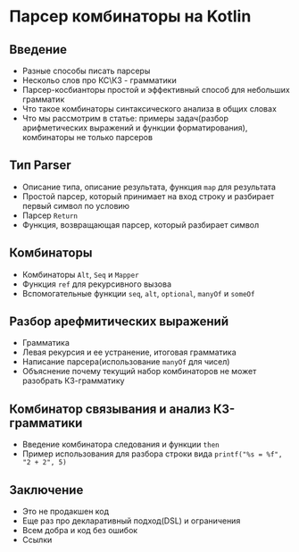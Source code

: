 # Парсер комбинаторы на Kotlin

## Введение
 - Разные способы писать парсеры
 - Нескольо слов про КС\КЗ - грамматики
 - Парсер-косбианторы простой и эффективный способ для небольших грамматик
 - Что такое комбинаторы синтаксического анализа в общих словах
 - Что мы рассмотрим в статье: примеры задач(разбор арифметических выражений и функции форматирования), комбинаторы не только парсеров

## Тип Parser
 - Описание типа, описание результата, функция `map` для результата 
 - Простой парсер, который принимает на вход строку и разбирает первый символ по условию
 - Парсер `Return`
 - Функция, возвращающая парсер, который разбирает символ

## Комбинаторы
 - Комбинаторы `Alt`, `Seq` и `Mapper`
 - Функция `ref` для рекурсивного вызова
 - Вспомогательные функции `seq`, `alt`, `optional`, `manyOf` и `someOf`

## Разбор арефмитических выражений
 - Грамматика
 - Левая рекурсия и ее устранение, итоговая грамматика
 - Написание парсера(использование `manyOf` для чисел)
 - Объяснение почему текущий набор комбинаторов не может разобрать КЗ-грамматику

## Комбинатор связывания и анализ КЗ-грамматики
 - Введение комбинатора следования и функции `then`
 - Пример использования для разбора строки вида `printf("%s = %f", "2 + 2", 5)`

## Заключение
 - Это не продакшен код
 - Еще раз про декларативный подход(DSL) и ограничения
 - Всем добра и код без ошибок 
 - Ссылки